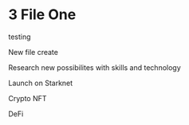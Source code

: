 # 3 File One 

testing

New file
create

Research new possibilites with skills and technology

Launch on Starknet

Crypto
NFT

DeFi
